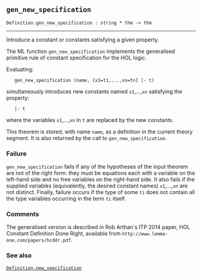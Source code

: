 ## `gen_new_specification`

``` hol4
Definition.gen_new_specification : string * thm -> thm
```

------------------------------------------------------------------------

Introduce a constant or constants satisfying a given property.

The ML function `gen_new_specification` implements the generalised
primitive rule of constant specification for the HOL logic.

Evaluating:

``` hol4
   gen_new_specification (name, [x1=t1,...,xn=tn] |- t)
```

simultaneously introduces new constants named `x1`,...,`xn` satisfying
the property:

``` hol4
   |- t
```

where the variables `x1`,...,`xn` in `t` are replaced by the new
constants.

This theorem is stored, with name `name`, as a definition in the current
theory segment. It is also returned by the call to
`gen_new_specification`.

### Failure

`gen_new_specification` fails if any of the hypotheses of the input
theorem are not of the right form: they must be equations each with a
variable on the left-hand side and no free variables on the right-hand
side. It also fails if the supplied variables (equivalently, the desired
constant names) `x1`,...,`xn` are not distinct. Finally, failure occurs
if the type of some `ti` does not contain all the type variables
occurring in the term `ti` itself.

### Comments

The generalised version is described in Rob Arthan's ITP 2014 paper, HOL
Constant Definition Done Right, available from
`http://www.lemma-one.com/papers/hcddr.pdf`.

### See also

[`Definition.new_specification`](#Definition.new_specification)
